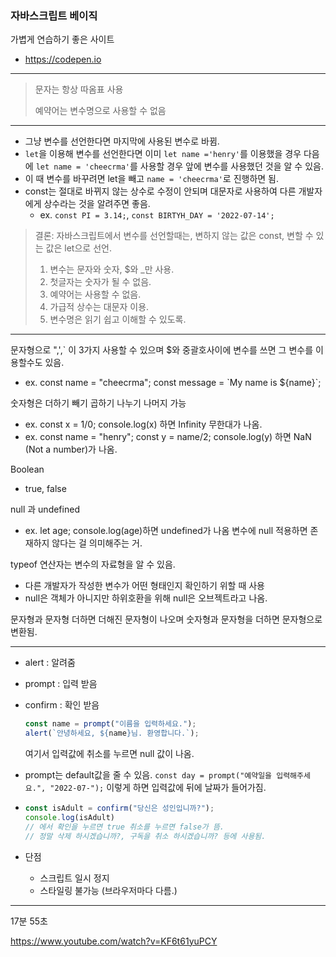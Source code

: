 ### 자바스크립트 베이직

가볍게 연습하기 좋은 사이트

- https://codepen.io

----

> 문자는 항상 따옴표 사용
> 
> 예약어는 변수명으로 사용할 수 없음

----

- 그냥 변수를 선언한다면 마지막에 사용된 변수로 바뀜. 
- `let`을 이용해 변수를 선언한다면 이미 `let name ='henry'`를 이용했을 경우 다음에 `let name = 'cheecrma'`를 사용할 경우 앞에 변수를 사용했던 것을 알 수 있음.
- 이 때 변수를 바꾸려면 let을 빼고 `name = 'cheecrma'`로 진행하면 됨.
- const는 절대로 바뀌지 않는 상수로 수정이 안되며 대문자로 사용하여 다른 개발자에게 상수라는 것을 알려주면 좋음.
  - ex. `const PI = 3.14;`, `const BIRTYH_DAY = '2022-07-14';`

> 결론: 자바스크립트에서 변수를 선언할때는, 변하지 않는 값은 const, 변할 수 있는 값은 let으로 선언.
> 
> 1. 변수는 문자와 숫자, $와 _만 사용.
> 2. 첫글자는 숫자가 될 수 없음.
> 3. 예약어는 사용할 수 없음.
> 4. 가급적 상수는 대문자 이용.
> 5. 변수명은 읽기 쉽고 이해할 수 있도록.

----

문자형으로 ",',` 이 3가지 사용할 수 있으며 $와 중괄호사이에 변수를 쓰면 그 변수를 이용할수도 있음. 

- ex. const name = "cheecrma"; const message = \`My name is ${name}\`; 

숫자형은 더하기 빼기 곱하기 나누기 나머지 가능

- ex. const x = 1/0; console.log(x) 하면 Infinity 무한대가 나옴.
- ex. const name = "henry"; const y = name/2; console.log(y) 하면 NaN (Not a number)가 나옴.

Boolean

- true, false

null 과 undefined

- ex. let age; console.log(age)하면 undefined가 나옴 변수에 null 적용하면 존재하지 않다는 걸 의미해주는 거.

typeof 연산자는 변수의 자료형을 알 수 있음.

- 다른 개발자가 작성한 변수가 어떤 형태인지 확인하기 위할 때 사용
- null은 객체가 아니지만 하위호환을 위해 null은 오브젝트라고 나옴.

문자형과 문자형 더하면 더해진 문자형이 나오며 숫자형과 문자형을 더하면 문자형으로 변환됨.

----

- alert : 알려줌

- prompt : 입력 받음

- confirm : 확인 받음
  
  ```javascript
  const name = prompt("이름을 입력하세요.");
  alert(`안녕하세요, ${name}님. 환영합니다.`);
  ```
  
  여기서 입력값에 취소를 누르면 null 값이 나옴.

- prompt는 default값을 줄 수 있음. `const day = prompt("예약일을 입력해주세요.", "2022-07-");` 이렇게 하면 입력값에 뒤에 날짜가 들어가짐.

- ```javascript
  const isAdult = confirm("당신은 성인입니까?");
  console.log(isAdult)
  // 에서 확인을 누르면 true 취소를 누르면 false가 뜸.
  // 정말 삭제 하시겠습니까?, 구독을 취소 하시겠습니까? 등에 사용됨.
  ```

- 단점
  
  - 스크립트 일시 정지
  - 스타일링 불가능 (브라우저마다 다름.)

----

17분 55초

https://www.youtube.com/watch?v=KF6t61yuPCY
